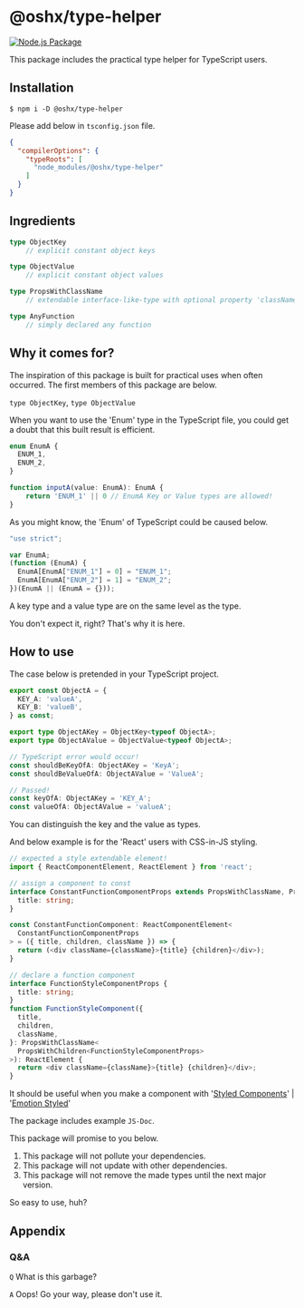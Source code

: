 # @oshx/type-helper
[![Node.js Package](https://github.com/oshx/type-helper/actions/workflows/npm-publish.yml/badge.svg)](https://github.com/oshx/type-helper/actions/workflows/npm-publish.yml)

This package includes the practical type helper for TypeScript users.

## Installation
```shell
$ npm i -D @oshx/type-helper
```

Please add below in `tsconfig.json` file.
```json
{
  "compilerOptions": {
    "typeRoots": [
      "node_modules/@oshx/type-helper"
    ]
  }
}
```

## Ingredients

```typescript
type ObjectKey
    // explicit constant object keys

type ObjectValue
    // explicit constant object values

type PropsWithClassName
    // extendable interface-like-type with optional property 'className'

type AnyFunction
    // simply declared any function
```

## Why it comes for?

The inspiration of this package is built for practical uses when often occurred.
The first members of this package are below.

`type ObjectKey`, 
`type ObjectValue`

When you want to use the 'Enum' type in the TypeScript file, you could get a doubt that this built result is efficient.
```typescript
enum EnumA {
  ENUM_1,
  ENUM_2,
}

function inputA(value: EnumA): EnumA {
    return 'ENUM_1' || 0 // EnumA Key or Value types are allowed!
}
```

As you might know, the 'Enum' of TypeScript could be caused below.
```javascript
"use strict";

var EnumA;
(function (EnumA) {
  EnumA[EnumA["ENUM_1"] = 0] = "ENUM_1";
  EnumA[EnumA["ENUM_2"] = 1] = "ENUM_2";
})(EnumA || (EnumA = {}));
```

A key type and a value type are on the same level as the type.

You don't expect it, right?
That's why it is here.

## How to use
The case below is pretended in your TypeScript project.
```typescript
export const ObjectA = {
  KEY_A: 'valueA',
  KEY_B: 'valueB',
} as const;

export type ObjectAKey = ObjectKey<typeof ObjectA>;
export type ObjectAValue = ObjectValue<typeof ObjectA>;

// TypeScript error would occur!
const shouldBeKeyOfA: ObjectAKey = 'KeyA';
const shouldBeValueOfA: ObjectAValue = 'ValueA';

// Passed!
const keyOfA: ObjectAKey = 'KEY_A';
const valueOfA: ObjectAValue = 'valueA';
```

You can distinguish the key and the value as types.

And below example is for the 'React' users with CSS-in-JS styling.

```typescript jsx
// expected a style extendable element!
import { ReactComponentElement, ReactElement } from 'react';

// assign a component to const
interface ConstantFunctionComponentProps extends PropsWithClassName, PropsWithChidren {
  title: string;
}

const ConstantFunctionComponent: ReactComponentElement<
  ConstantFunctionComponentProps
> = ({ title, children, className }) => {
  return (<div className={className}>{title} {children}</div>);
}

// declare a function component
interface FunctionStyleComponentProps {
  title: string;
}
function FunctionStyleComponent({
  title,
  children,
  className,
}: PropsWithClassName<
  PropsWithChildren<FunctionStyleComponentProps>
>): ReactElement {
  return <div className={className}>{title} {children}</div>;
}
```

It should be useful when you make a component with '[Styled Components](https://styled-components.com/)' | '[Emotion Styled](https://emotion.sh/docs/styled)'

The package includes example `JS-Doc`.

This package will promise to you below.

1. This package will not pollute your dependencies.
2. This package will not update with other dependencies.
3. This package will not remove the made types until the next major version.

So easy to use, huh?

## Appendix
### Q&A

`Q` What is this garbage?

`A` Oops! Go your way, please don't use it.
